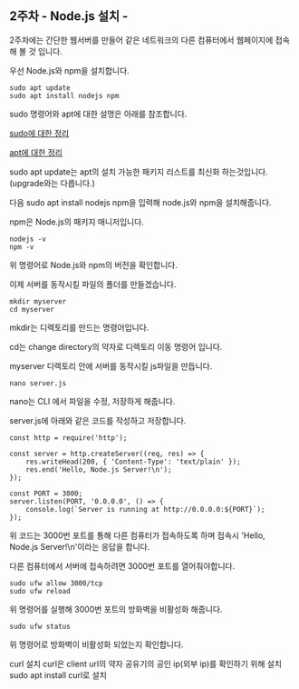 ## 2주차 - Node.js 설치 -
2주차에는 간단한 웹서버를 만들어 같은 네트워크의 다른 컴퓨터에서 웹페이지에 접속해 볼 것 입니다.

우선 Node.js와 npm을 설치합니다.

```
sudo apt update
sudo apt install nodejs npm
```
sudo 명령어와 apt에 대한 설명은 아래를 참조합니다.

[sudo에 대한 정리](https://velog.io/@akfvh/sudoApt-vduqb7mk)

[apt에 대한 정리](https://velog.io/@tmxkdyd11/Linux%EC%9D%98-apt-%EB%AA%85%EB%A0%B9%EC%96%B4-%EC%A0%95%EB%A6%AC-%EB%A6%AC%EB%88%85%EC%8A%A4-%ED%8C%A8%ED%82%A4%EC%A7%80%EC%99%80-%ED%8C%A8%ED%82%A4%EC%A7%80-%EB%A7%A4%EB%8B%88%EC%A0%80)

sudo apt update는 apt의 설치 가능한 패키지 리스트를 최신화 하는것입니다.(upgrade와는 다릅니다.)

다음 sudo apt install nodejs npm을 입력해 node.js와 npm을 설치해줍니다.

npm은 Node.js의 패키지 매니저입니다.

```
nodejs -v
npm -v
```

위 명령어로 Node.js와 npm의 버전을 확인합니다.

이제 서버를 동작시킬 파일의 폴더를 만들겠습니다.

```
mkdir myserver
cd myserver
```

mkdir는 디렉토리를 만드는 명령어입니다.

cd는 change directory의 약자로 디렉토리 이동 명령어 입니다.

myserver 디렉토리 안에 서버를 동작시킬 js파일을 만듭니다.

```
nano server.js
```

nano는 CLI 에서 파일을 수정, 저장하게 해줍니다.

server.js에 아래와 같은 코드를 작성하고 저장합니다.

```
const http = require('http');

const server = http.createServer((req, res) => {
    res.writeHead(200, { 'Content-Type': 'text/plain' });
    res.end('Hello, Node.js Server!\n');
});

const PORT = 3000;
server.listen(PORT, '0.0.0.0', () => {
    console.log(`Server is running at http://0.0.0.0:${PORT}`);
});
```
위 코드는 3000번 포트를 통해 다른 컴퓨터가 접속하도록 하며 접속시 'Hello, Node.js Server!\n'이라는 응답을 합니다.

다른 컴퓨터에서 서버에 접속하려면 3000번 포트를 열어줘야합니다.

```
sudo ufw allow 3000/tcp
sudo ufw reload
```
위 명령어를 실행해 3000번 포트의 방화벽을 비활성화 해줍니다.

```
sudo ufw status
```
위 명령어로 방화벽이 비활성화 되었는지 확인합니다.



curl 설치
curl은 client url의 약자
공유기의 공인 ip(외부 ip)를 확인하기 위해 설치
sudo apt install curl로 설치


